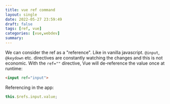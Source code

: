 ```yaml
---
title: vue ref command
layout: single
date: 2022-05-27 23:59:49
draft: false
tags: [ref, vue]
categories: [vue,webdev]
summary:
---
```

We can consider the ref as a "reference". Like in vanilla javascript. `@input`, `@keydown` etc. directives are constantly watching the changes and this is not economic. With the `ref=""` directive, Vue will de-reference the value once at runtime:

```html
<input ref="input">
```

Referencing in the app:

```javascript
this.$refs.input.value;
```
